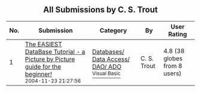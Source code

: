 ﻿<div align="center">

## All Submissions by C\. S\. Trout

</div>

No.  | Submission | Category | By   | User Rating
---- | ---------- | -------- | ---- | -----------
1 | [The EASIEST DataBase Tutorial \- a Picture by Picture guide for the beginner\!<br /><sup>2004-11-23 21:27:56</sup>](https://github.com/Planet-Source-Code/c-s-trout-the-easiest-database-tutorial-a-picture-by-picture-guide-for-the-beginner__1-57395) | [Databases/ Data Access/ DAO/ ADO<br /><sup>Visual Basic</sup>](../ByCategory/databases-data-access-dao-ado__1-6.md) | C\. S\. Trout | 4.8 (38 globes from 8 users)
